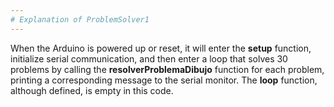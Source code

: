 ```yaml
---
# Explanation of ProblemSolver1
---
```


When the Arduino is powered up or reset, it will enter the **setup** function, initialize serial communication, 
and then enter a loop that solves 30 problems by calling the **resolverProblemaDibujo** function for each problem, 
printing a corresponding message to the serial monitor. The **loop** function, although defined, is empty in this code.
